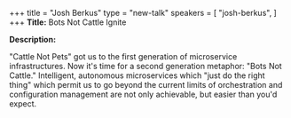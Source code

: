+++
title = "Josh Berkus"
type = "new-talk"
speakers = [
        "josh-berkus",
]
+++
**Title:** Bots Not Cattle Ignite

**Description:**

"Cattle Not Pets" got us to the first generation of microservice infrastructures. Now it's time for a second generation metaphor: "Bots Not Cattle." Intelligent, autonomous microservices which "just do the right thing" which permit us to go beyond the current limits of orchestration and configuration management are not only achievable, but easier than you'd expect.